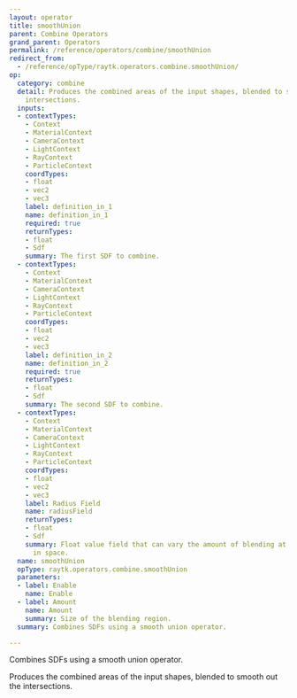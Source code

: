 ```yaml
---
layout: operator
title: smoothUnion
parent: Combine Operators
grand_parent: Operators
permalink: /reference/operators/combine/smoothUnion
redirect_from:
  - /reference/opType/raytk.operators.combine.smoothUnion/
op:
  category: combine
  detail: Produces the combined areas of the input shapes, blended to smooth out the
    intersections.
  inputs:
  - contextTypes:
    - Context
    - MaterialContext
    - CameraContext
    - LightContext
    - RayContext
    - ParticleContext
    coordTypes:
    - float
    - vec2
    - vec3
    label: definition_in_1
    name: definition_in_1
    required: true
    returnTypes:
    - float
    - Sdf
    summary: The first SDF to combine.
  - contextTypes:
    - Context
    - MaterialContext
    - CameraContext
    - LightContext
    - RayContext
    - ParticleContext
    coordTypes:
    - float
    - vec2
    - vec3
    label: definition_in_2
    name: definition_in_2
    required: true
    returnTypes:
    - float
    - Sdf
    summary: The second SDF to combine.
  - contextTypes:
    - Context
    - MaterialContext
    - CameraContext
    - LightContext
    - RayContext
    - ParticleContext
    coordTypes:
    - float
    - vec2
    - vec3
    label: Radius Field
    name: radiusField
    returnTypes:
    - float
    - Sdf
    summary: Float value field that can vary the amount of blending at different points
      in space.
  name: smoothUnion
  opType: raytk.operators.combine.smoothUnion
  parameters:
  - label: Enable
    name: Enable
  - label: Amount
    name: Amount
    summary: Size of the blending region.
  summary: Combines SDFs using a smooth union operator.

---
```



Combines SDFs using a smooth union operator.

Produces the combined areas of the input shapes, blended to smooth out the intersections.
